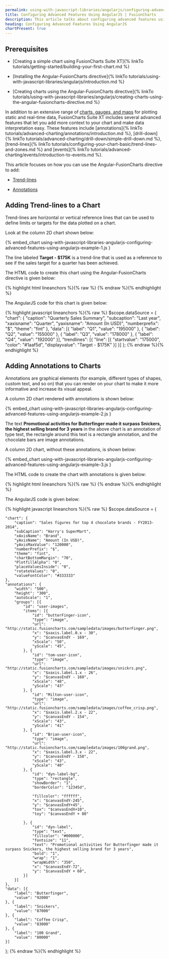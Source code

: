 ```yaml
---
permalink: using-with-javascript-libraries/angularjs/configuring-advanced-features-using-angularjs.html
title: Configuring Advanced Features Using AngularJS | FusionCharts
description: This article talks about configuring advanced features using AngularJS. This features include annotations, drill-down, trend-lines, events, etc
heading: Configuring Advanced Features Using AngularJS
chartPresent: true
---
```


## Prerequisites

* [Creating a simple chart using FusionCharts Suite XT]{% linkTo tutorials/getting-started/building-your-first-chart.md %}

* [Installing the Angular-FusionCharts directive]{% linkTo tutorials/using-with-javascript-libraries/angularjs/introduction.md %}

* [Creating charts using the Angular-FusionCharts directive]{% linkTo tutorials/using-with-javascript-libraries/angularjs/creating-charts-using-the-angular-fusioncharts-directive.md %}

In addition to an extensive range of [charts, gauges, and maps](http://www.fusioncharts.com/charts/) for plotting static and real-time data, FusionCharts Suite XT includes several advanced features that let you add more context to your chart and make data interpretation easy. These features include [annotations]{% linkTo tutorials/advanced-charting/annotations/introduction.md %}, [drill-down]{% linkTo tutorials/advanced-charting/drill-down/simple-drill-down.md %}, [trend-lines]{% linkTo tutorials/configuring-your-chart-basic/trend-lines-and-zones.md %} and [events]{% linkTo tutorials/advanced-charting/events/introduction-to-events.md %}.

This article focuses on how you can use the Angular-FusionCharts directive to add:

* <a href="{{ site.baseurl }}using-with-javascript-libraries/angularjs/configuring-advanced-features-using-angularjs.html#adding-trend-lines-to-a-chart">Trend-lines</a>

* <a href="{{ site.baseurl }}using-with-javascript-libraries/angularjs/configuring-advanced-features-using-angularjs.html#adding-annotations-to-charts">Annotations</a>

## Adding Trend-lines to a Chart

Trend-lines are horizontal or vertical reference lines that can be used to define limits or targets for the data plotted on a chart.

Look at the column 2D chart shown below:

{% embed_chart using-with-javascript-libraries-angularjs-configuring-advanced-features-using-angularjs-example-1.js }

The line labeled **Target - $175K** is a trend-line that is used as a reference to see if the sales target for a quarter has been achieved.

The HTML code to create this chart using the Angular-FusionCharts directive is given below:

{% highlight html lineanchors %}{% raw %}
<fusioncharts
	width="450"
	height="300"
	type="column2d"
	datasource="{{myDataSource}}">
</fusioncharts>
{% endraw %}{% endhighlight %}

The AngularJS code for this chart is given below:

{% highlight javascript lineanchors %}{% raw %}
$scope.dataSource = {
    "chart": {
        "caption": "Quarterly Sales Summary",
        "subcaption": "Last year",
        "xaxisname": "Quarter",
        "yaxisname": "Amount (In USD)",
        "numberprefix": "$",
        "theme": "fint"
    },
    "data": [{
        "label": "Q1",
        "value": "195000"
    }, {
        "label": "Q2",
        "value": "155000"
    }, {
        "label": "Q3",
        "value": "178000"
    }, {
        "label": "Q4",
        "value": "192000"
    }],
    "trendlines": [{
        "line": [{
            "startvalue": "175000",
            "color": "#1aaf5d",
            "displayvalue": "Target - $175K"
        }]
    }]
};
{% endraw %}{% endhighlight %}

## Adding Annotations to Charts

Annotations are graphical elements (for example, different types of shapes, custom text, and so on) that you can render on your chart to make it more informative and increase its visual appeal.

A column 2D chart rendered with annotations is shown below:

{% embed_chart using-with-javascript-libraries-angularjs-configuring-advanced-features-using-angularjs-example-2.js }

The text **Promotional activities for Butterfinger made it surpass Snickers, the highest selling brand for 3 years** in the above chart is an annotation of type text, the rectangle around this text is a rectangle annotation, and the chocolate bars are image annotations.

A column 2D chart, without these annotations, is shown below:

{% embed_chart using-with-javascript-libraries-angularjs-configuring-advanced-features-using-angularjs-example-3.js }

The HTML code to create the chart with annotations is given below:

{% highlight html lineanchors %}{% raw %}
<fusioncharts
	width="400"
	height="400"
	type="spline"
	datasource="{{myDataSource}}">
</fusioncharts>
{% endraw %}{% endhighlight %}

The AngularJS code is given below:

{% highlight javascript lineanchors %}{% raw %}
$scope.dataSource = {

    "chart": {
        "caption": "Sales figures for top 4 chocolate brands - FY2013-2014",
        "subCaption": "Harry's SuperMart",
        "xAxisName": "Brand",
        "yAxisName": "Amount (In USD)",
        "yAxisMaxValue": "120000",
        "numberPrefix": "$",
        "theme": "fint",
        "chartBottomMargin": "70",
        "PlotfillAlpha": "0",
        "placeValuesInside": "0",
        "rotateValues": "0",
        "valueFontColor": "#333333"
    },
    "annotations": {
        "width": "500",
        "height": "300",
        "autoScale": "1",
        "groups": [{
            "id": "user-images",
            "items": [{
                "id": "butterFinger-icon",
                "type": "image",
                "url": "http://static.fusioncharts.com/sampledata/images/butterFinger.png",
                "x": "$xaxis.label.0.x - 30",
                "y": "$canvasEndY - 169",
                "xScale": "50",
                "yScale": "45",
            }, {
                "id": "tom-user-icon",
                "type": "image",
                "url": "http://static.fusioncharts.com/sampledata/images/snickrs.png",
                "x": "$xaxis.label.1.x - 26",
                "y": "$canvasEndY - 160",
                "xScale": "48",
                "yScale": "43"
            }, {
                "id": "Milton-user-icon",
                "type": "image",
                "url": "http://static.fusioncharts.com/sampledata/images/coffee_crisp.png",
                "x": "$xaxis.label.2.x - 22",
                "y": "$canvasEndY - 154",
                "xScale": "43",
                "yScale": "41"
            }, {
                "id": "Brian-user-icon",
                "type": "image",
                "url": "http://static.fusioncharts.com/sampledata/images/100grand.png",
                "x": "$xaxis.label.3.x - 22",
                "y": "$canvasEndY - 150",
                "xScale": "43",
                "yScale": "40"
            }, {
                "id": "dyn-label-bg",
                "type": "rectangle",
                "showBorder": "1",
                "borderColor": "12345d",

                "fillcolor": "ffffff",
                "x": "$canvasEndY-245",
                "y": "$canvasEndY+45",
                "tox": "$canvasEndX+10",
                "toy": "$canvasEndY + 80"

            }, {
                "id": "dyn-label",
                "type": "text",
                "fillcolor": "#000000",
                "fontsize": "11",
                "text": "Promotional activities for Butterfinger made it surpass Snickers, the highest selling brand for 3 years",
                "bold": "1",
                "wrap": "1",
                "wrapWidth": "350",
                "x": "$canvasEndY-72",
                "y": "$canvasEndY + 60",
            }]
        }]
    },
    "data": [{
        "label": "Butterfinger",
        "value": "92000"
    }, {
        "label": "Snickers",
        "value": "87000"
    }, {
        "label": "Coffee Crisp",
        "value": "83000"
    }, {
        "label": "100 Grand",
        "value": "80000"
    }]
};
{% endraw %}{% endhighlight %}
